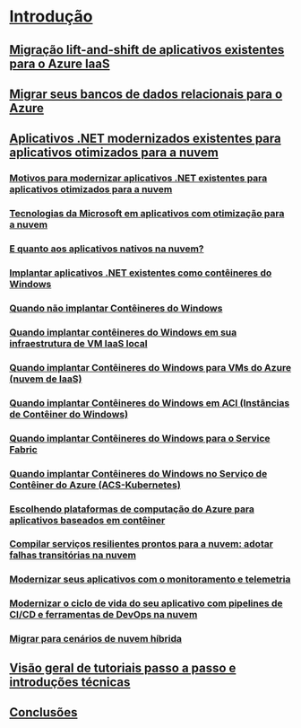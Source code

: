 # [Introdução](index.md)
## [Migração lift-and-shift de aplicativos existentes para o Azure IaaS](lift-and-shift-existing-apps-azure-iaas.md)
## [Migrar seus bancos de dados relacionais para o Azure](migrate-your-relational-databases-to-azure.md)
## [Aplicativos .NET modernizados existentes para aplicativos otimizados para a nuvem](./modernize-existing-apps-to-cloud-optimized/index.md)
### [Motivos para modernizar aplicativos .NET existentes para aplicativos otimizados para a nuvem](./modernize-existing-apps-to-cloud-optimized/reasons-to-modernize-existing-net-apps-to-cloud-optimized-applications.md)
### [Tecnologias da Microsoft em aplicativos com otimização para a nuvem](./modernize-existing-apps-to-cloud-optimized/microsoft-technologies-in-cloud-optimized-applications.md)
### [E quanto aos aplicativos nativos na nuvem?](./modernize-existing-apps-to-cloud-optimized/what-about-cloud-native-applications.md)
### [Implantar aplicativos .NET existentes como contêineres do Windows](./modernize-existing-apps-to-cloud-optimized/deploy-existing-net-apps-as-windows-containers.md)
### [Quando não implantar Contêineres do Windows](./modernize-existing-apps-to-cloud-optimized/when-not-to-deploy-to-windows-containers.md)
### [Quando implantar contêineres do Windows em sua infraestrutura de VM IaaS local](./modernize-existing-apps-to-cloud-optimized/when-to-deploy-windows-containers-in-your-on-premises-iaas-vm-infrastructure.md)
### [Quando implantar Contêineres do Windows para VMs do Azure (nuvem de IaaS)](./modernize-existing-apps-to-cloud-optimized/when-to-deploy-windows-containers-to-azure-vms-iaas-cloud.md)
### [Quando implantar Contêineres do Windows em ACI (Instâncias de Contêiner do Windows)](./modernize-existing-apps-to-cloud-optimized/when-to-deploy-windows-containers-to-azure-container-instances-ACI.md)
### [Quando implantar Contêineres do Windows para o Service Fabric](./modernize-existing-apps-to-cloud-optimized/when-to-deploy-windows-containers-to-service-fabric.md)
### [Quando implantar Contêineres do Windows no Serviço de Contêiner do Azure (ACS-Kubernetes)](./modernize-existing-apps-to-cloud-optimized/when-to-deploy-windows-containers-to-azure-container-service-kubernetes.md)
### [Escolhendo plataformas de computação do Azure para aplicativos baseados em contêiner](./modernize-existing-apps-to-cloud-optimized/choosing-azure-compute-options-for-container-based-applications.md)
### [Compilar serviços resilientes prontos para a nuvem: adotar falhas transitórias na nuvem ](./modernize-existing-apps-to-cloud-optimized/build-resilient-services-ready-for-the-cloud-embrace-transient-failures-in-the-cloud.md)
### [Modernizar seus aplicativos com o monitoramento e telemetria](./modernize-existing-apps-to-cloud-optimized/modernize-your-apps-with-monitoring-and-telemetry.md)
### [Modernizar o ciclo de vida do seu aplicativo com pipelines de CI/CD e ferramentas de DevOps na nuvem](./modernize-existing-apps-to-cloud-optimized/modernize-your-apps-lifecycle-with-ci-cd-pipelines-and-devops-tools-in-the-cloud.md)
### [Migrar para cenários de nuvem híbrida](./modernize-existing-apps-to-cloud-optimized/migrate-to-hybrid-cloud-scenarios.md)
## [Visão geral de tutoriais passo a passo e introduções técnicas](walkthroughs-technical-get-started-overview.md)
## [Conclusões](conclusions.md)
